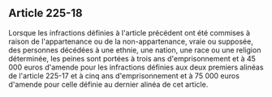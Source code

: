 Article 225-18
----
Lorsque les infractions définies à l'article précédent ont été commises à raison
de l'appartenance ou de la non-appartenance, vraie ou supposée, des personnes
décédées à une ethnie, une nation, une race ou une religion déterminée, les
peines sont portées à trois ans d'emprisonnement et à 45 000 euros d'amende pour
les infractions définies aux deux premiers alinéas de l'article 225-17 et à cinq
ans d'emprisonnement et à 75 000 euros d'amende pour celle définie au dernier
alinéa de cet article.
